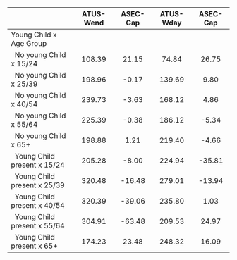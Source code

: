 
|                      |    ATUS-Wend |     ASEC-Gap |    ATUS-Wday |     ASEC-Gap |
| -------------------- | :----------: | :----------: | :----------: | :----------: |
| Young Child x Age Group |              |              |              |              |
| &nbsp;&nbsp;No young Child x 15/24 |       108.39 |        21.15 |        74.84 |        26.75 |
| &nbsp;&nbsp;No young Child x 25/39 |       198.96 |        -0.17 |       139.69 |         9.80 |
| &nbsp;&nbsp;No young Child x 40/54 |       239.73 |        -3.63 |       168.12 |         4.86 |
| &nbsp;&nbsp;No young Child x 55/64 |       225.39 |        -0.38 |       186.12 |        -5.34 |
| &nbsp;&nbsp;No young Child x 65+ |       198.88 |         1.21 |       219.40 |        -4.66 |
| &nbsp;&nbsp;Young Child present x 15/24 |       205.28 |        -8.00 |       224.94 |       -35.81 |
| &nbsp;&nbsp;Young Child present x 25/39 |       320.48 |       -16.48 |       279.01 |       -13.94 |
| &nbsp;&nbsp;Young Child present x 40/54 |       320.39 |       -39.06 |       235.80 |         1.03 |
| &nbsp;&nbsp;Young Child present x 55/64 |       304.91 |       -63.48 |       209.53 |        24.97 |
| &nbsp;&nbsp;Young Child present x 65+ |       174.23 |        23.48 |       248.32 |        16.09 |

